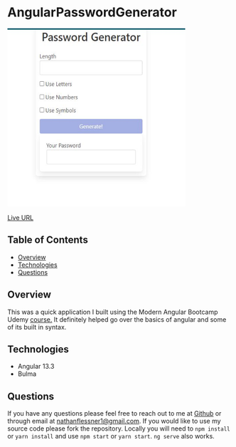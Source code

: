 # AngularPasswordGenerator

<img src="https://github.com/SirNathanJF/angular-password-generator/blob/main/src/assets/images/AppScreenshot.JPG" alt="screenshot" width="400" height="400"/>

[Live URL](https://angular-password-generator-rust.vercel.app/)

## Table of Contents

- [Overview](#overview)
- [Technologies](#technologies)
- [Questions](#questions)

## Overview

This was a quick application I built using the Modern Angular Bootcamp Udemy <a href="https://www.udemy.com/course/the-modern-angular-bootcamp" target="_blank">course.<a/> It definitely helped go over the basics of angular and some of its built in syntax.

## Technologies

- Angular 13.3
- Bulma

## Questions

If you have any questions please feel free to reach out to me at [Github](https://github.com/SirNathanJF) or through email at <nathanflessner1@gmail.com>. If you would like to use my source code please fork the repository. Locally you will need to `npm install` or `yarn install` and use `npm start` or `yarn start`. `ng serve` also works.
